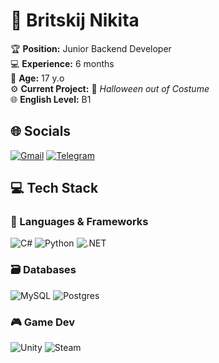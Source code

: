 # 👋 Britskij Nikita

🏆 **Position:** Junior Backend Developer  
💻 **Experience:** 6 months  
👤 **Age:** 17 y.o  
⚙️ **Current Project:** 🎃 *Halloween out of Costume*  
🌐 **English Level:** B1

## 🌐 Socials

[![Gmail](https://img.shields.io/badge/Email-D14836?style=for-the-badge&logo=gmail&logoColor=white)](mailto:brickijnikita96@gmail.com) [![Telegram](https://img.shields.io/badge/Telegram-26A5E4?style=for-the-badge&logo=telegram&logoColor=white)](https://t.me/nelmozfxx)

## 💻 Tech Stack

### 🧰 Languages & Frameworks  
![C#](https://img.shields.io/badge/c%23-%23239120.svg?style=for-the-badge&logo=csharp&logoColor=white) ![Python](https://img.shields.io/badge/python-3670A0?style=for-the-badge&logo=python&logoColor=ffdd54) ![.NET](https://img.shields.io/badge/.NET-5C2D91?style=for-the-badge&logo=.net&logoColor=white)

### 🗃️ Databases  
![MySQL](https://img.shields.io/badge/mysql-4479A1.svg?style=for-the-badge&logo=mysql&logoColor=white) ![Postgres](https://img.shields.io/badge/postgres-%23316192.svg?style=for-the-badge&logo=postgresql&logoColor=white)

### 🎮 Game Dev  
![Unity](https://img.shields.io/badge/unity-%23000000.svg?style=for-the-badge&logo=unity&logoColor=white) ![Steam](https://img.shields.io/badge/steam-%23000000.svg?style=for-the-badge&logo=steam&logoColor=white)
